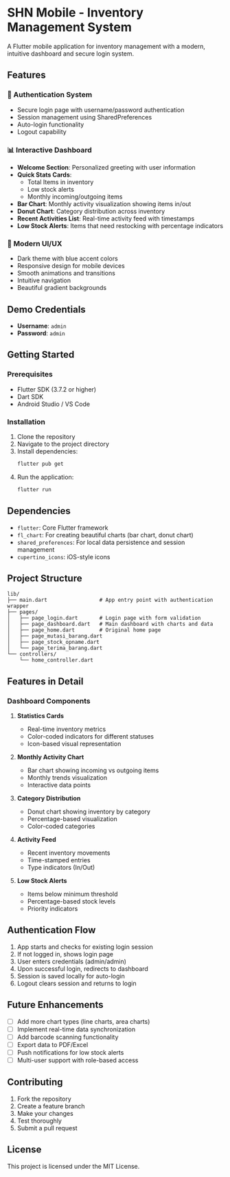 # SHN Mobile - Inventory Management System

A Flutter mobile application for inventory management with a modern, intuitive dashboard and secure login system.

## Features

### 🔐 Authentication System
- Secure login page with username/password authentication
- Session management using SharedPreferences
- Auto-login functionality
- Logout capability

### 📊 Interactive Dashboard
- **Welcome Section**: Personalized greeting with user information
- **Quick Stats Cards**: 
  - Total Items in inventory
  - Low stock alerts
  - Monthly incoming/outgoing items
- **Bar Chart**: Monthly activity visualization showing items in/out
- **Donut Chart**: Category distribution across inventory
- **Recent Activities List**: Real-time activity feed with timestamps
- **Low Stock Alerts**: Items that need restocking with percentage indicators

### 🎨 Modern UI/UX
- Dark theme with blue accent colors
- Responsive design for mobile devices
- Smooth animations and transitions
- Intuitive navigation
- Beautiful gradient backgrounds

## Demo Credentials

- **Username**: `admin`
- **Password**: `admin`

## Getting Started

### Prerequisites
- Flutter SDK (3.7.2 or higher)
- Dart SDK
- Android Studio / VS Code

### Installation

1. Clone the repository
2. Navigate to the project directory
3. Install dependencies:
   ```bash
   flutter pub get
   ```
4. Run the application:
   ```bash
   flutter run
   ```

## Dependencies

- `flutter`: Core Flutter framework
- `fl_chart`: For creating beautiful charts (bar chart, donut chart)
- `shared_preferences`: For local data persistence and session management
- `cupertino_icons`: iOS-style icons

## Project Structure

```
lib/
├── main.dart                 # App entry point with authentication wrapper
├── pages/
│   ├── page_login.dart       # Login page with form validation
│   ├── page_dashboard.dart   # Main dashboard with charts and data
│   ├── page_home.dart        # Original home page
│   ├── page_mutasi_barang.dart
│   ├── page_stock_opname.dart
│   └── page_terima_barang.dart
└── controllers/
    └── home_controller.dart
```

## Features in Detail

### Dashboard Components

1. **Statistics Cards**
   - Real-time inventory metrics
   - Color-coded indicators for different statuses
   - Icon-based visual representation

2. **Monthly Activity Chart**
   - Bar chart showing incoming vs outgoing items
   - Monthly trends visualization
   - Interactive data points

3. **Category Distribution**
   - Donut chart showing inventory by category
   - Percentage-based visualization
   - Color-coded categories

4. **Activity Feed**
   - Recent inventory movements
   - Time-stamped entries
   - Type indicators (In/Out)

5. **Low Stock Alerts**
   - Items below minimum threshold
   - Percentage-based stock levels
   - Priority indicators

## Authentication Flow

1. App starts and checks for existing login session
2. If not logged in, shows login page
3. User enters credentials (admin/admin)
4. Upon successful login, redirects to dashboard
5. Session is saved locally for auto-login
6. Logout clears session and returns to login

## Future Enhancements

- [ ] Add more chart types (line charts, area charts)
- [ ] Implement real-time data synchronization
- [ ] Add barcode scanning functionality
- [ ] Export data to PDF/Excel
- [ ] Push notifications for low stock alerts
- [ ] Multi-user support with role-based access

## Contributing

1. Fork the repository
2. Create a feature branch
3. Make your changes
4. Test thoroughly
5. Submit a pull request

## License

This project is licensed under the MIT License. 
